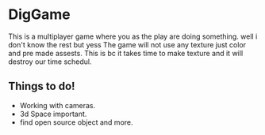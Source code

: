 # DigGame
 This is a multiplayer game where you as the play are doing something. well i don't know the rest but yess
 The game will not use any texture just color and pre made assests. This is bc it takes time to make texture and it will destroy our time schedul.
 
 ## Things to do!
   * Working with cameras.
   * 3d Space important.
   * find open source object and more.
